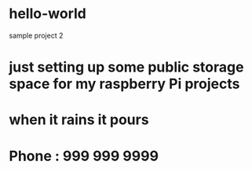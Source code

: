 # hello-world
sample project 2
# just setting up some public storage space for my raspberry Pi projects
# when it rains it pours
# Phone : 999 999 9999
